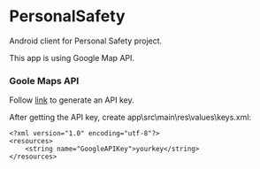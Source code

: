 ﻿# PersonalSafety

Android client for Personal Safety project.

This app is using Google Map API. 

### Goole Maps API
Follow [link](https://developers.google.com/maps/documentation/android-sdk/signup) to generate an API key.

After getting the API key, create app\src\main\res\values\keys.xml:
~~~
<?xml version="1.0" encoding="utf-8"?>
<resources>
    <string name="GoogleAPIKey">yourkey</string>
</resources>
~~~




